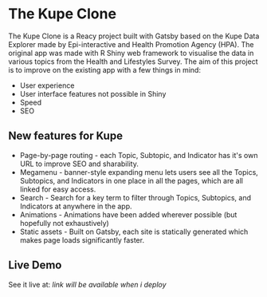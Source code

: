 # The Kupe Clone

The Kupe Clone is a Reacy project built with Gatsby based on the Kupe Data Explorer made by Epi-interactive and Health Promotion Agency (HPA). The original app was made with R Shiny web framework to visualise the data in various topics from the Health and Lifestyles Survey. The aim of this project is to improve on the existing app with a few things in mind: 

*  User experience
*  User interface features not possible in Shiny
*  Speed 
*  SEO

## New features for Kupe

*  Page-by-page routing - each Topic, Subtopic, and Indicator has it's own URL to improve SEO and sharability.
*  Megamenu - banner-style expanding menu lets users see all the Topics, Subtopics, and Indicators in one place in all the pages, which are all linked for easy access.
*  Search - Search for a key term to filter through Topics, Subtopics, and Indicators at anywhere in the app.
*  Animations - Animations have been added wherever possible (but hopefully not exhaustively)
*  Static assets - Built on Gatsby, each site is statically generated which makes page loads significantly faster. 

## Live Demo
See it live at: *link will be available when i deploy*
